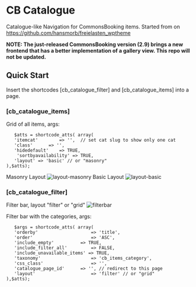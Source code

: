 # CB Catalogue

Catalogue-like Navigation for CommonsBooking items. 
Started from on https://github.com/hansmorb/freielasten_wptheme 

**NOTE: The just-released CommonsBooking version (2.9) brings a new frontend that has a better implementation of a gallery view. This repo will not be updated.**  

## Quick Start

Insert the shortcodes [cb_catalogue_filter] and [cb_catalogue_items] into a page.


### [cb_catalogue_items] 

Grid of all items, args: 

````
   $atts = shortcode_atts( array(
   'itemcat' 		=> '',	// set cat slug to show only one cat
   'class' 		=> '',
   'hidedefault' 	=> TRUE,
    'sortbyavailability' => TRUE,
   'layout' => 'basic' // or "masonry"
),$atts);
````
Masonry Layout
![layout-masonry](https://user-images.githubusercontent.com/4009931/224728331-8b43e201-d77a-49a7-99cd-93027803b762.jpg)
Basic Layout
![layout-basic](https://user-images.githubusercontent.com/4009931/224728337-df15f7a2-01a3-4503-a35d-2bd6030d3b01.jpg)



### [cb_catalogue_filter] 

Filter bar, layout "filter" or "grid"
![filterbar](https://user-images.githubusercontent.com/4009931/224728245-b82a46d6-f1f1-4d5a-a790-e1102567cdc3.jpg)

Filter bar with the categories, args:

````
   $args = shortcode_atts( array(
   'orderby'					=> 'title',
   'order'						=> 'ASC',
   'include_empty' 			=> TRUE,
   'include_filter_all' 		=> FALSE,
   'include_unavailable_items' => TRUE,
   'taxonomy' 					=> 'cb_items_category',
   'css_class'					=> '',
   'catalogue_page_id' 		=> '', // redirect to this page
   'layout' 					=> 'filter' // or "grid"
),$atts);
````
